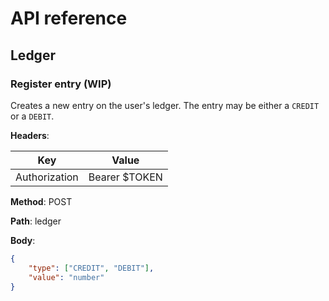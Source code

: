 # API reference

## Ledger

### Register entry (WIP)

Creates a new entry on the user's ledger. The entry may be either a `CREDIT` or a `DEBIT`.

**Headers**:

| Key | Value |
| --- | --- |
| Authorization | Bearer $TOKEN |

**Method**: POST

**Path**: ledger

**Body**:

```json
{
    "type": ["CREDIT", "DEBIT"],
    "value": "number"
}
```
